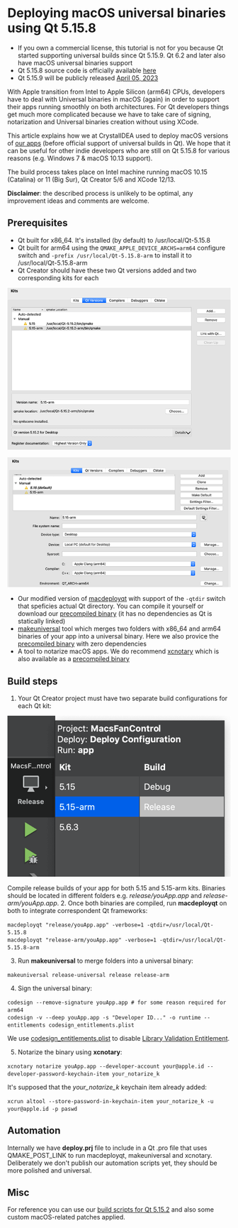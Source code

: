# Deploying macOS universal binaries using Qt 5.15.8

- If you own a commercial license, this tutorial is not for you because Qt started supporting universal builds since Qt 5.15.9. Qt 6.2 and later also have macOS universal binaries support
- Qt 5.15.8 source code is officially available [here](https://download.qt.io/official_releases/qt/5.15/5.15.8/)
- Qt 5.15.9 will be publicly released [April 05, 2023](https://crystalidea.com/blog/qt-5-15-lts-commercial-source-code)

With Apple transition from Intel to Apple Silicon (arm64) CPUs, developers have to deal with Universal binaries in macOS (again) in order to support their apps running smoothly on both architectures. For Qt developers things get much more complicated because we have to take care of signing, notarization and Universal binaries creation without using XCode.

This article explains how we at CrystalIDEA used to deploy macOS versions of [our apps](https://crystalidea.com/) (before official support of universal builds in Qt). We hope that it can be useful for other indie developers who are still on Qt 5.15.8 for various reasons (e.g. Windows 7 & macOS 10.13 support). 

The build process takes place on Intel machine running macOS 10.15 (Catalina) or 11 (Big Sur), Qt Creator 5/6 and XCode 12/13. 

**Disclaimer**: the described process is unlikely to be optimal, any improvement ideas and comments are welcome.

## Prerequisites

- Qt built for x86_64. It's installed (by default) to /usr/local/Qt-5.15.8
- Qt built for arm64 using the `QMAKE_APPLE_DEVICE_ARCHS=arm64` configure switch and `-prefix /usr/local/Qt-5.15.8-arm` to install it to /usr/local/Qt-5.15.8-arm
- Qt Creator should have these two Qt versions added and two corresponding kits for each

![](/screens/qt_versions.png)

![](/screens/qt_kits.png)

- Our modified version of [macdeployqt](macdeployqt_src) with support of the `-qtdir` switch that speficies actual Qt directory. You can compile it yourself or download our [precompiled binary](bin/macdeployqt) (it has no dependencies as Qt is statically linked)
- [makeuniversal](https://github.com/nedrysoft/makeuniversal) tool which merges two folders with  x86_64 and arm64 binaries of your app into a universal binary. Here we also provice the [precompiled binary](bin/makeuniversal) with zero dependencies
- A tool to notarize macOS apps. We do recommend [xcnotary](https://github.com/akeru-inc/xcnotary) which is also available as a [precompiled binary](bin/xcnotary)

## Build steps

1. Your Qt Creator project must have two separate build configurations for each Qt kit:

![](/screens/qt_configurations.png)

Compile release builds of your app for both 5.15 and 5.15-arm kits. Binaries should be located in different folders e.g. *release/youApp.app* and *release-arm/youApp.app*. 
2. Once both binaries are compiled, run **macdeployqt** on both to integrate correspondent Qt frameworks:

`macdeployqt "release/youApp.app" -verbose=1 -qtdir=/usr/local/Qt-5.15.8`\
`macdeployqt "release-arm/youApp.app" -verbose=1 -qtdir=/usr/local/Qt-5.15.8-arm`

3. Run **makeuniversal** to merge folders into a universal binary:

`makeuniversal release-universal release release-arm`

4. Sign the universal binary:

`codesign --remove-signature youApp.app # for some reason required for arm64`\
`codesign -v --deep youApp.app -s "Developer ID..." -o runtime --entitlements codesign_entitlements.plist`

We use [codesign_entitlements.plist](etc/codesign_entitlements.plist) to disable [Library Validation Entitlement](https://developer.apple.com/documentation/bundleresources/entitlements/com_apple_security_cs_disable-library-validation?language=objc).

5. Notarize the binary using **xcnotary**:

`xcnotary notarize youApp.app --developer-account your@apple.id --developer-password-keychain-item your_notarize_k`

It's supposed that the *your_notarize_k* keychain item already added:

`xcrun altool --store-password-in-keychain-item your_notarize_k -u your@apple.id -p paswd`

## Automation

Internally we have **deploy.prj** file to include in a Qt .pro file that uses QMAKE_POST_LINK to run macdeployqt, makeuniversal and xcnotary. Deliberately we don't publish our automation scripts yet, they should be more polished and universal.

## Misc

For reference you can use our [build scripts for Qt 5.15.2](https://github.com/crystalidea/qt-build-tools/tree/master/5.15.2) and also some custom macOS-related patches applied.
